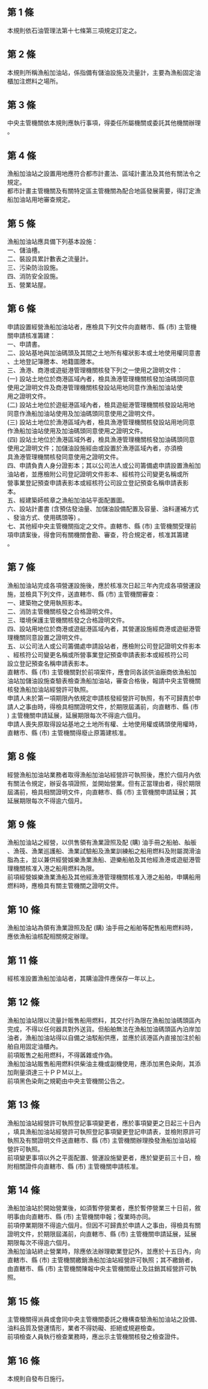 第 1 條
-------
本規則依石油管理法第十七條第三項規定訂定之。

第 2 條
-------
本規則所稱漁船加油站，係指備有儲油設施及流量計，主要為漁船固定油  
櫃加注燃料之場所。

第 3 條
-------
中央主管機關依本規則應執行事項，得委任所屬機關或委託其他機關辦理  
。

第 4 條
-------
漁船加油站之設置用地應符合都市計畫法、區域計畫法及其他有關法令之  
規定。  
都市計畫主管機關及有關特定區主管機關為配合地區發展需要，得訂定漁  
船加油站用地審查規定。

第 5 條
-------
漁船加油站應具備下列基本設施：  
一、儲油槽。  
二、裝設具累計數表之流量計。  
三、污染防治設施。  
四、消防安全設施。  
五、營業站屋。

第 6 條
-------
申請設置經營漁船加油站者，應檢具下列文件向直轄市、縣 (市) 主管機  
關申請核准籌建：  
一、申請書。  
二、設站基地與加油碼頭及其間之土地所有權狀影本或土地使用權同意書  
    、土地登記簿謄本、地籍圖謄本。  
三、漁港、商港或遊艇港管理機關核發下列之一使用之證明文件：  
 (一) 設站土地位於商港區域內者，檢具漁港管理機關核發加油碼頭同意  
      使用之證明文件及商港管理機關核發設站用地同意作漁船加油站使  
      用之證明文件。  
 (二) 設站土地位於遊艇港區域內者，檢具遊艇港管理機關核發設站用地  
      同意作漁船加油站使用及加油碼頭同意使用之證明文件。  
 (三) 設站土地位於漁港區域內者，檢具漁港管理機關核發設站用地同意  
      作漁船加油站使用及加油碼頭同意使用之證明文件。  
 (四) 設站土地位於漁港區域外者，檢具漁港管理機關核發加油碼頭同意  
      使用之證明文件；加儲油設施經由或設置於漁港區域內者，亦須檢  
      具漁港管理機關核發同意使用之證明文件。  
四、申請負責人身分證影本；其以公司法人或公司籌備處申請設置漁船加  
    油站者，並應檢附公司登記證明文件影本、經核符公司變更名稱或所  
    營事業登記預查申請表影本或經核符公司設立登記預查名稱申請表影  
    本。  
五、經建築師核章之漁船加油站平面配置圖。  
六、設站計畫書 (含預估發油量、加儲油設備配置及容量、油料運補方式  
    、發油方式、使用碼頭等) 。  
七、其他經中央主管機關指定之文件。直轄市、縣 (市) 主管機關受理前  
    項申請案後，得會同有關機關會勘、審查，符合規定者，核准其籌建  
    。

第 7 條
-------
漁船加油站完成各項營運設施後，應於核准次日起三年內完成各項營運設  
施，並檢具下列文件，送直轄市、縣 (市) 主管機關審查：  
一、建築物之使用執照影本。  
二、消防主管機關核發之合格證明文件。  
三、環境保護主管機關核發之合格證明文件。  
四、設站用地位於商港或遊艇港區域內者，其營運設施經商港或遊艇港管  
    理機關同意設置之證明文件。  
五、以公司法人或公司籌備處申請設站者，應檢附公司登記證明文件影本  
    、經核符公司變更名稱或所營事業登記預查申請表影本或經核符公司  
    設立登記預查名稱申請表影本。  
直轄市、縣 (市) 主管機關對於前項案件，應會同各該供油廠商依漁船加  
油站加儲油設施查驗表檢查漁船加油站，審查合格後，報請中央主管機關  
核發漁船加油站經營許可執照。  
申請人未於第一項期限內依規定申請核發經營許可執照，有不可歸責於申  
請人之事由時，得檢具相關證明文件，於期限屆滿前，向直轄市、縣 (市  
) 主管機關申請延展，延展期限每次不得逾六個月。  
申請人喪失原取得設站基地之土地所有權、土地使用權或碼頭使用權時，  
直轄市、縣 (市) 主管機關得廢止原籌建核准。

第 8 條
-------
經營漁船加油站業務者取得漁船加油站經營許可執照後，應於六個月內依  
有關法令規定，辦妥各項證照，並開始營業。但有正當理由者，得於期限  
屆滿前，檢具相關證明文件，向直轄市、縣 (市) 主管機關申請延展；其  
延展期限每次不得逾六個月。

第 9 條
-------
漁船加油站之經營，以供售領有漁業證照及配 (購) 油手冊之船舶、舢舨  
、漁筏、漁業巡護船、漁業試驗船及漁業訓練船之船用燃料及附屬潤滑油  
脂為主，並以兼供經營娛樂漁業漁船、遊樂船舶及其他經漁港或遊艇港管  
理機關核准入港之船用燃料為限。  
前項經營娛樂漁業漁船及其他經漁港管理機關核准入港之船舶，申購船用  
燃料時，應檢具有關主管機關之證明文件。

第 10 條
--------
漁船加油站為領有漁業證照及配 (購) 油手冊之船舶等配售船用燃料時，  
應依漁船油核配相關規定辦理。

第 11 條
--------
經核准設置漁船加油站者，其購油證件應保存一年以上。

第 12 條
--------
漁船加油站限以流量計販售船用燃料，其交付行為限在漁船加油碼頭區內  
完成，不得以任何器具對外送貨。但船舶無法在漁船加油碼頭區內泊岸加  
油者，漁船加油站得以自備之油駁船供應，並應於該港區內直接加注於船  
舶自用固定油櫃內。                                                
前項販售之船用燃料，不得羼雜或作偽。                              
漁船加油站販售船用燃料供柴油主機或副機使用，應添加黑色染劑，其添  
加劑量須達三十ＰＰＭ以上。                                        
前項黑色染劑之規範由中央主管機關公告之。

第 13 條
--------
漁船加油站經營許可執照登記事項變更者，應於事項變更之日起三十日內  
，填具漁船加油站經營許可執照登記事項變更登記申請表，並檢附原許可  
執照及有關證明文件送直轄市、縣 (市) 主管機關辦理換發漁船加油站經  
營許可執照。  
前項變更事項以外之平面配置、營運設施變更者，應於變更前三十日，檢  
附相關證件向直轄市、縣 (市) 主管機關申請核准。

第 14 條
--------
漁船加油站於開始營業後，如須暫停營業者，應於暫停營業三十日前，敘  
明事由向直轄市、縣 (市) 主管機關申報；復業時亦同。  
前項停業期限不得逾六個月。但因不可歸責於申請人之事由，得檢具有關  
證明文件，於期限屆滿前，向直轄市、縣 (市) 主管機關申請延展，延展  
期限每次不得逾六個月。  
漁船加油站終止營業時，除應依法辦理歇業登記外，並應於十五日內，向  
直轄市、縣 (市) 主管機關繳銷漁船加油站經營許可執照；其不繳銷者，  
由直轄市、縣 (市) 主管機關陳報中央主管機關廢止及註銷其經營許可執  
照。

第 15 條
--------
主管機關得派員或會同中央主管機關委託之機構查驗漁船加油站之設備、  
油料品質及營運情形，業者不得妨礙、拒絕或規避檢查。  
前項檢查人員執行檢查業務時，應出示主管機關核發之檢查證件。

第 16 條
--------
本規則自發布日施行。

